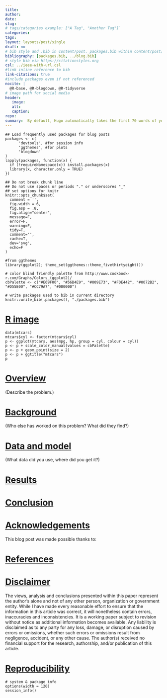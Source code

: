 ```yaml
---
title:
author:
date:
slug:
# tags/categories example: ["A Tag", "Another Tag"]`
categories:
tags:
layout: layouts/post/single
draft: no
# bib style and .bib in content/post. packages.bib within content/post/my-post
bibliography: [packages.bib, ../blog.bib]
# style bib via https://citationstyles.org
csl: ../ieee-with-url.csl
#link inline reference to bib
link-citations: true
#include packages even if not referenced
nocite: |
  @R-base, @R-blogdown, @R-tidyverse
# image path for social media
header:
   image:
   alt:
   caption: 
repo:
summary:  By default, Hugo automatically takes the first 70 words of your content as its summary and stores it into the `.Summary` page variable for use in your templates. You may customize the summary length by setting `summaryLength` in your site configuration *or* you can set it in the front matter.
---
```



```{r load-packages, include = F}
## Load frequently used packages for blog posts
packages <- c(
      'devtools', #for session info
      'ggthemes', #for plots
      'blogdown'
)
lapply(packages, function(x) {
  if (!requireNamespace(x)) install.packages(x)
  library(x, character.only = TRUE)
})
```

```{r set-chunk-options, include = F}
## Do not break chunk line
## Do not use spaces or periods "." or underscores "_"
## set options for knitr
knitr::opts_chunk$set(
  comment = '',
  fig.width = 6,
  fig.asp = .8,
  fig.align="center",
  message=F,
  error=F,
  warning=F,
  tidy=T,
  comment='',
  cache=T,
  dev='svg',
  echo=F
)
```

```{r set-ggplot-theme-defaults, include = F}
#from ggthemes
library(ggplot2); theme_set(ggthemes::theme_fivethirtyeight())
```

```{r define-color-palette, include = F, eval = T}
# color blind friendly palette from http://www.cookbook-r.com/Graphs/Colors_(ggplot2)/
cbPalette <- c("#E69F00", "#56B4E9", "#009E73", "#F0E442", "#0072B2", "#D55E00", "#CC79A7", "#000000")
```

```{r write-package-bib, echo = F}
# write packages used to bib in current directory
knitr::write_bib(.packages(), "./packages.bib")
```

# [R image](#image)


```{r plot-mtcars, echo=F, fig.cap = "A plot with 538 layout theme and color blind palette."}
data(mtcars)
mtcars$cyl <- factor(mtcars$cyl)
p <- ggplot(mtcars, aes(mpg, hp, group = cyl, colour = cyl))
p <- p + scale_color_manual(values = cbPalette)
p <- p + geom_point(size = 2)
p <- p + ggtitle("mtcars")
p
```

# [Overview](#overview)

(Describe the problem.)

# [Background](#background)

(Who else has worked on this problem?  What did they find?)

# [Data and model](#data)

(What data did you use, where did you get it?)

# [Results](#results)

# [Conclusion](#conclusion)

# [Acknowledgements](#acknowledge)

This blog post was made possible thanks to:

# [References](#reference)

<div id="refs"></div>

# [Disclaimer](#disclaimer)

The views, analysis and conclusions presented within this paper represent the author’s alone and not of any other person, organization or government entity. While I have made every reasonable effort to ensure that the information in this article was correct, it will nonetheless contain errors, inaccuracies and inconsistencies. It is a working paper subject to revision without notice as additional information becomes available. Any liability is disclaimed as to any party for any loss, damage, or disruption caused by errors or omissions, whether such errors or omissions result from negligence, accident, or any other cause. The author(s) received no financial support for the research, authorship, and/or publication of this article.

# [Reproducibility](#reproduce)

```{r reproducibility, echo = FALSE}
# system & package info
options(width = 120)
session_info()
```
